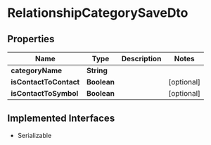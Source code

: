 

# RelationshipCategorySaveDto


## Properties

Name | Type | Description | Notes
------------ | ------------- | ------------- | -------------
**categoryName** | **String** |  | 
**isContactToContact** | **Boolean** |  |  [optional]
**isContactToSymbol** | **Boolean** |  |  [optional]


## Implemented Interfaces

* Serializable


